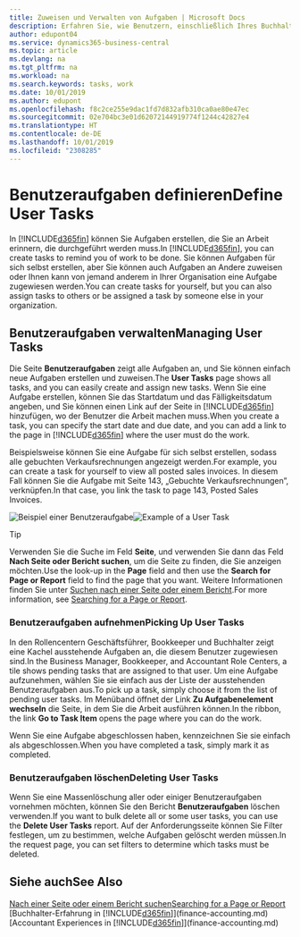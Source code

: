 ```yaml
---
title: Zuweisen und Verwalten von Aufgaben | Microsoft Docs
description: Erfahren Sie, wie Benutzern, einschließlich Ihres Buchhalters, Aufgaben in Business Central zugewiesen werden
author: edupont04
ms.service: dynamics365-business-central
ms.topic: article
ms.devlang: na
ms.tgt_pltfrm: na
ms.workload: na
ms.search.keywords: tasks, work
ms.date: 10/01/2019
ms.author: edupont
ms.openlocfilehash: f8c2ce255e9dac1fd7d832afb310ca0ae80e47ec
ms.sourcegitcommit: 02e704bc3e01d62072144919774f1244c42827e4
ms.translationtype: HT
ms.contentlocale: de-DE
ms.lasthandoff: 10/01/2019
ms.locfileid: "2308285"
---
```

# <a name="define-user-tasks"></a><span data-ttu-id="53832-103">Benutzeraufgaben definieren</span><span class="sxs-lookup"><span data-stu-id="53832-103">Define User Tasks</span></span>
<span data-ttu-id="53832-104">In [!INCLUDE[d365fin](includes/d365fin_md.md)] können Sie Aufgaben erstellen, die Sie an Arbeit erinnern, die durchgeführt werden muss.</span><span class="sxs-lookup"><span data-stu-id="53832-104">In [!INCLUDE[d365fin](includes/d365fin_md.md)], you can create tasks to remind you of work to be done.</span></span> <span data-ttu-id="53832-105">Sie können Aufgaben für sich selbst erstellen, aber Sie können auch Aufgaben an Andere zuweisen oder Ihnen kann von jemand anderem in Ihrer Organisation eine Aufgabe zugewiesen werden.</span><span class="sxs-lookup"><span data-stu-id="53832-105">You can create tasks for yourself, but you can also assign tasks to others or be assigned a task by someone else in your organization.</span></span>  

## <a name="managing-user-tasks"></a><span data-ttu-id="53832-106">Benutzeraufgaben verwalten</span><span class="sxs-lookup"><span data-stu-id="53832-106">Managing User Tasks</span></span>
<span data-ttu-id="53832-107">Die Seite **Benutzeraufgaben** zeigt alle Aufgaben an, und Sie können einfach neue Aufgaben erstellen und zuweisen.</span><span class="sxs-lookup"><span data-stu-id="53832-107">The **User Tasks** page shows all tasks, and you can easily create and assign new tasks.</span></span> <span data-ttu-id="53832-108">Wenn Sie eine Aufgabe erstellen, können Sie das Startdatum und das Fälligkeitsdatum angeben, und Sie können einen Link auf der Seite in [!INCLUDE[d365fin](includes/d365fin_md.md)] hinzufügen, wo der Benutzer die Arbeit machen muss.</span><span class="sxs-lookup"><span data-stu-id="53832-108">When you create a task, you can specify the start date and due date, and you can add a link to the page in [!INCLUDE[d365fin](includes/d365fin_md.md)] where the user must do the work.</span></span>  

<span data-ttu-id="53832-109">Beispielsweise können Sie eine Aufgabe für sich selbst erstellen, sodass alle gebuchten Verkaufsrechnungen angezeigt werden.</span><span class="sxs-lookup"><span data-stu-id="53832-109">For example, you can create a task for yourself to view all posted sales invoices.</span></span> <span data-ttu-id="53832-110">In diesem Fall können Sie die Aufgabe mit Seite 143, „Gebuchte Verkaufsrechnungen”, verknüpfen.</span><span class="sxs-lookup"><span data-stu-id="53832-110">In that case, you link the task to page 143, Posted Sales Invoices.</span></span>  

<span data-ttu-id="53832-111">![Beispiel einer Benutzeraufgabe](media/across-user-tasks/sample-user-task.png "Beispiel einer Benutzeraufgabe")</span><span class="sxs-lookup"><span data-stu-id="53832-111">![Example of a User Task](media/across-user-tasks/sample-user-task.png "Example of a user task")</span></span>

> [!TIP]  
>  <span data-ttu-id="53832-112">Verwenden Sie die Suche im Feld **Seite**, und verwenden Sie dann das Feld **Nach Seite oder Bericht suchen**, um die Seite zu finden, die Sie anzeigen möchten.</span><span class="sxs-lookup"><span data-stu-id="53832-112">Use the look-up in the **Page** field and then use the **Search for Page or Report** field to find the page that you want.</span></span> <span data-ttu-id="53832-113">Weitere Informationen finden Sie unter [Suchen nach einer Seite oder einem Bericht](ui-search.md).</span><span class="sxs-lookup"><span data-stu-id="53832-113">For more information, see [Searching for a Page or Report](ui-search.md).</span></span>  

### <a name="picking-up-user-tasks"></a><span data-ttu-id="53832-114">Benutzeraufgaben aufnehmen</span><span class="sxs-lookup"><span data-stu-id="53832-114">Picking Up User Tasks</span></span>
<span data-ttu-id="53832-115">In den Rollencentern Geschäftsführer, Bookkeeper und Buchhalter zeigt eine Kachel ausstehende Aufgaben an, die diesem Benutzer zugewiesen sind.</span><span class="sxs-lookup"><span data-stu-id="53832-115">In the Business Manager, Bookkeeper, and Accountant Role Centers, a tile shows pending tasks that are assigned to that user.</span></span> <span data-ttu-id="53832-116">Um eine Aufgabe aufzunehmen, wählen Sie sie einfach aus der Liste der ausstehenden Benutzeraufgaben aus.</span><span class="sxs-lookup"><span data-stu-id="53832-116">To pick up a task, simply choose it from the list of pending user tasks.</span></span> <span data-ttu-id="53832-117">Im Menüband öffnet der Link **Zu Aufgabenelement wechseln** die Seite, in dem Sie die Arbeit ausführen können.</span><span class="sxs-lookup"><span data-stu-id="53832-117">In the ribbon, the link **Go to Task Item** opens the page where you can do the work.</span></span>  

<span data-ttu-id="53832-118">Wenn Sie eine Aufgabe abgeschlossen haben, kennzeichnen Sie sie einfach als abgeschlossen.</span><span class="sxs-lookup"><span data-stu-id="53832-118">When you have completed a task, simply mark it as completed.</span></span>  

### <a name="deleting-user-tasks"></a><span data-ttu-id="53832-119">Benutzeraufgaben löschen</span><span class="sxs-lookup"><span data-stu-id="53832-119">Deleting User Tasks</span></span>
<span data-ttu-id="53832-120">Wenn Sie eine Massenlöschung aller oder einiger Benutzeraufgaben vornehmen möchten, können Sie den Bericht **Benutzeraufgaben** löschen verwenden.</span><span class="sxs-lookup"><span data-stu-id="53832-120">If you want to bulk delete all or some user tasks, you can use the **Delete User Tasks** report.</span></span> <span data-ttu-id="53832-121">Auf der Anforderungsseite können Sie Filter festlegen, um zu bestimmen, welche Aufgaben gelöscht werden müssen.</span><span class="sxs-lookup"><span data-stu-id="53832-121">In the request page, you can set filters to determine which tasks must be deleted.</span></span>  

## <a name="see-also"></a><span data-ttu-id="53832-122">Siehe auch</span><span class="sxs-lookup"><span data-stu-id="53832-122">See Also</span></span>
[<span data-ttu-id="53832-123">Nach einer Seite oder einem Bericht suchen</span><span class="sxs-lookup"><span data-stu-id="53832-123">Searching for a Page or Report</span></span>](ui-search.md)  
<span data-ttu-id="53832-124">[Buchhalter-Erfahrung in [!INCLUDE[d365fin](includes/d365fin_md.md)]](finance-accounting.md)</span><span class="sxs-lookup"><span data-stu-id="53832-124">[Accountant Experiences in [!INCLUDE[d365fin](includes/d365fin_md.md)]](finance-accounting.md)</span></span>  
